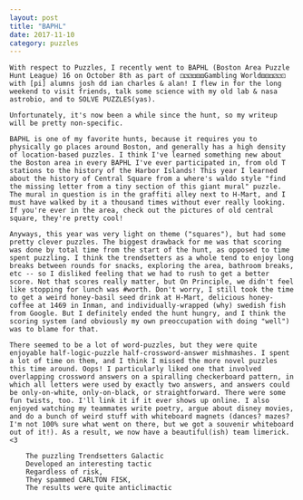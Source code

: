 ```yaml
---
layout: post
title: "BAPHL"
date: 2017-11-10
category: puzzles
---
```


	With respect to Puzzles, I recently went to BAPHL (Boston Area Puzzle Hunt League) 16 on October 8th as part of ⚀⚁⚂⚃⚄⚅Gambling World⚅⚄⚃⚂⚁⚀ with [pi] alumns josh dd ian charles & alan! I flew in for the long weekend to visit friends, talk some science with my old lab & nasa astrobio, and to SOLVE PUZZLES(yas).  

	Unfortunately, it's now been a while since the hunt, so my writeup will be pretty non-specific.

	BAPHL is one of my favorite hunts, because it requires you to physically go places around Boston, and generally has a high density of location-based puzzles. I think I've learned something new about the Boston area in every BAPHL I've ever participated in, from old T stations to the history of the Harbor Islands! This year I learned about the history of Central Square from a where's waldo style "find the missing letter from a tiny section of this giant mural" puzzle. The mural in question is in the graffiti alley next to H-Mart, and I must have walked by it a thousand times without ever really looking. If you're ever in the area, check out the pictures of old central square, they're pretty cool! 

	Anyways, this year was very light on theme ("squares"), but had some pretty clever puzzles. The biggest drawback for me was that scoring was done by total time from the start of the hunt, as opposed to time spent puzzling. I think the trendsetters as a whole tend to enjoy long breaks between rounds for snacks, exploring the area, bathroom breaks, etc -- so I disliked feeling that we had to rush to get a better score. Not that scores really matter, but On Principle, we didn't feel like stopping for lunch was #worth. Don't worry, I still took the time to get a weird honey-basil seed drink at H-Mart, delicious honey-coffee at 1469 in Inman, and individually-wrapped (why) swedish fish from Google. But I definitely ended the hunt hungry, and I think the scoring system (and obviously my own preoccupation with doing "well") was to blame for that.

	There seemed to be a lot of word-puzzles, but they were quite enjoyable half-logic-puzzle half-crossword-answer mishmashes. I spent a lot of time on them, and I think I missed the more novel puzzles this time around. Oops! I particularly liked one that involved overlapping crossword answers on a spiralling checkerboard pattern, in which all letters were used by exactly two answers, and answers could be only-on-white, only-on-black, or straightforward. There were some fun twists, too. I'll link it if it ever shows up online. I also enjoyed watching my teammates write poetry, argue about disney movies, and do a bunch of weird stuff with whiteboard magnets (dances? mazes? I'm not 100% sure what went on there, but we got a souvenir whiteboard out of it!). As a result, we now have a beautiful(ish) team limerick. 
	<3

	 	The puzzling Trendsetters Galactic
	 	Developed an interesting tactic
	 	Regardless of risk,
	 	They spammed CARLTON FISK,
	 	The results were quite anticlimactic





